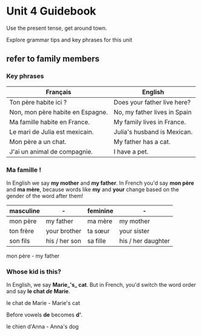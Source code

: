 # Unit 4 Guidebook

Use the present tense, get around town.

Explore grammar tips and key phrases for this unit

## refer to family members

### Key phrases

| Français                 | English                 |
| ------------------------ | ----------------------- |
| Ton père habite ici ? | Does your father live here? |
| Non, mon père habite en Espagne. | No, my father lives in Spain |
| Ma famille habite en France. | My family lives in France. |
| Le mari de Julia est mexicain. | Julia's husband is Mexican. |
| Mon père a un chat. | My father has a cat. |
| J'ai un animal de compagnie. | I have a pet. |

### Ma famille !

In English we say **my mother** and **my father**. In French you'd say **mon père** and **ma mère**, because words like **my** and **your** change based on the gender of the word after them!

| masculine |  -  | feminine |  -  |
| --------- | -- | -------- | -- |
| mon père | my father | ma mère | my mother |
| ton frère | your brother | ta sœur | your sister |
| son fils | his / her son | sa fille | his / her daughter |

mon père - my father

### Whose kid is this?

In English, we say **Marie_'s_ cat**. But in French, you'd switch the word order and say **le chat _de_ Marie**.

le chat de Marie - Marie's cat

Before vowels **de** becomes **d'**.

le chien d'Anna - Anna's dog

